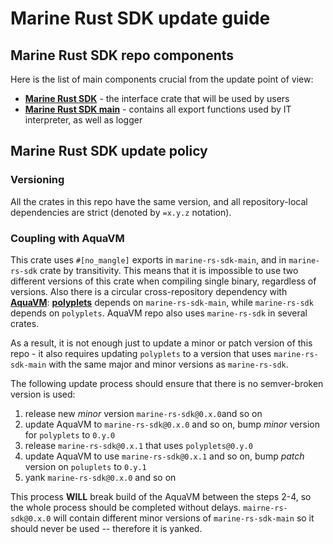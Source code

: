 # Marine Rust SDK update guide

## Marine Rust SDK repo components

Here is the list of main components crucial from the update point of view:

* [**Marine Rust SDK**](./) - the interface crate that will be used by users
* [**Marine Rust SDK main**](./crates/main) - contains all export functions used by IT interpreter, as well as logger

## Marine Rust SDK update policy

### Versioning
All the crates in this repo have the same version, and all repository-local dependencies are strict (denoted by `=x.y.z` notation). 

### Coupling with AquaVM

This crate uses `#[no_mangle]` exports in `marine-rs-sdk-main`, and in `marine-rs-sdk` crate by transitivity. This means that it is impossible to use two different versions of this crate when compiling single binary, regardless of versions. Also there is a circular cross-repository dependency with [**AquaVM**](https://github.com/fluencelabs/aquavm):
[**polyplets**](https://github.com/fluencelabs/aquavm/tree/master/crates/air-lib/polyplets) depends on `marine-rs-sdk-main`, while `marine-rs-sdk` depends on `polyplets`. AquaVM repo also uses `marine-rs-sdk` in several crates.

As a result, it is not enough just to update a minor or patch version of this repo - it also requires updating `polyplets` to a version that uses `marine-rs-sdk-main` with the same major and minor versions as `marine-rs-sdk`.

The following update process should ensure that there is no semver-broken version is used:
1. release new *minor* version `marine-rs-sdk@0.x.0`and so on
2. update AquaVM to `marine-rs-sdk@0.x.0` and so on, bump *minor* version for `polyplets` to `0.y.0`
3. release `marine-rs-sdk@0.x.1` that uses `polyplets@0.y.0`
4. update AquaVM to use `marine-rs-sdk@0.x.1` and so on, bump *patch* version on `poluplets` to `0.y.1`
5. yank `marine-rs-sdk@0.x.0` and so on

This process **WILL** break build of the AquaVM between the steps 2-4, so the whole process should be completed without delays. `mairne-rs-sdk@0.x.0` will contain different minor versions of `marine-rs-sdk-main` so it should never be used -- therefore it is yanked.

